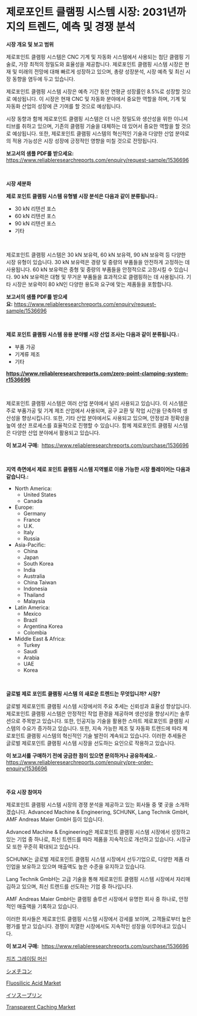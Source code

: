 <p><h1>제로포인트 클램핑 시스템 시장: 2031년까지의 트렌드, 예측 및 경쟁 분석</h1></p><p><strong>시장 개요 및 보고 범위</strong></p>
<p><p>제로포인트 클램핑 시스템은 CNC 기계 및 자동화 시스템에서 사용되는 첨단 클램핑 기술로, 가장 최적의 정밀도와 효율성을 제공합니다. 제로포인트 클램핑 시스템 시장은 현재 및 미래의 전망에 대해 빠르게 성장하고 있으며, 총량 성장분석, 시장 예측 및 최신 시장 동향을 염두에 두고 있습니다. </p><p>제로포인트 클램핑 시스템 시장은 예측 기간 동안 연평균 성장률인 8.5%로 성장할 것으로 예상됩니다. 이 시장은 현재 CNC 및 자동화 분야에서 중요한 역할을 하며, 기계 및 자동화 산업의 성장에 큰 기여를 할 것으로 예상됩니다. </p><p>시장 동향과 함께 제로포인트 클램핑 시스템은 더 나은 정밀도와 생산성을 위한 이니셔티브를 취하고 있으며, 기존의 클램핑 기술을 대체하는 데 있어서 중요한 역할을 할 것으로 예상됩니다. 또한, 제로포인트 클램핑 시스템의 혁신적인 기술과 다양한 산업 분야로의 적용 가능성은 시장 성장에 긍정적인 영향을 미칠 것으로 전망됩니다.</p></p>
<p><strong>보고서의 샘플 PDF를 받으세요:</strong> <a href="https://www.reliableresearchreports.com/enquiry/request-sample/1536696">https://www.reliableresearchreports.com/enquiry/request-sample/1536696</a></p>
<p>&nbsp;</p>
<p><strong>시장 세분화</strong></p>
<p><strong>제로 포인트 클램핑 시스템 유형별 시장 분석은 다음과 같이 분류됩니다.:</strong></p>
<p><ul><li>30 kN 리텐션 포스</li><li>60 kN 리텐션 포스</li><li>90 kN 리텐션 포스</li><li>기타</li></ul></p>
<p>&nbsp;</p>
<p><p>제로포인트 클램핑 시스템은 30 kN 보유력, 60 kN 보유력, 90 kN 보유력 등 다양한 시장 유형이 있습니다. 30 kN 보유력은 경량 및 중량의 부품들을 안전하게 고정하는 데 사용됩니다. 60 kN 보유력은 중형 및 중량의 부품들을 안정적으로 고정시킬 수 있습니다. 90 kN 보유력은 대형 및 무거운 부품들을 효과적으로 클램핑하는 데 사용됩니다. 기타 시장은 보유력이 80 kN인 다양한 용도와 요구에 맞는 제품들을 포함합니다.</p></p>
<p><strong>보고서의 샘플 PDF를 받으세요:</strong>&nbsp;<a href="https://www.reliableresearchreports.com/enquiry/request-sample/1536696">https://www.reliableresearchreports.com/enquiry/request-sample/1536696</a></p>
<p>&nbsp;</p>
<p><strong> 제로 포인트 클램핑 시스템 응용 분야별 시장 산업 조사는 다음과 같이 분류됩니다.:</strong></p>
<p><ul><li>부품 가공</li><li>기계류 제조</li><li>기타</li></ul></p>
<p><strong><a href="https://www.reliableresearchreports.com/zero-point-clamping-system-r1536696">https://www.reliableresearchreports.com/zero-point-clamping-system-r1536696</a></strong></p>
<p>&nbsp;</p>
<p><p>제로포인트 클램핑 시스템은 여러 산업 분야에서 널리 사용되고 있습니다. 이 시스템은 주로 부품가공 및 기계 제조 산업에서 사용되며, 공구 교환 및 작업 시간을 단축하여 생산성을 향상시킵니다. 또한, 기타 산업 분야에서도 사용되고 있으며, 안정성과 정확성을 높여 생산 프로세스를 효율적으로 진행할 수 있습니다. 함께 제로포인트 클램핑 시스템은 다양한 산업 분야에서 활용되고 있습니다.</p></p>
<p><strong>이 보고서 구매:</strong>&nbsp; <a href="https://www.reliableresearchreports.com/purchase/1536696">https://www.reliableresearchreports.com/purchase/1536696</a></p>
<p>&nbsp;</p>
<p><strong>지역 측면에서 제로 포인트 클램핑 시스템 지역별로 이용 가능한 시장 플레이어는 다음과 같습니다.:</strong></p>
<p><ul>
    <li>
        North America:
        <ul>
            <li>United States</li>
            <li>Canada</li>
        </ul>
    </li>
    <li>
        Europe:
        <ul>
            <li>Germany</li>
            <li>France</li>
            <li>U.K.</li>
            <li>Italy</li>
            <li>Russia</li>
        </ul>
    </li>
    <li>
        Asia-Pacific:
        <ul>
            <li>China</li>
            <li>Japan</li>
            <li>South Korea</li>
            <li>India</li>
            <li>Australia</li>
            <li>China Taiwan</li>
            <li>Indonesia</li>
            <li>Thailand</li>
            <li>Malaysia</li>
        </ul>
    </li>
    <li>
        Latin America:
        <ul>
            <li>Mexico</li>
            <li>Brazil</li>
            <li>Argentina Korea</li>
            <li>Colombia</li>
        </ul>
    </li>
    <li>
        Middle East & Africa:
        <ul>
            <li>Turkey</li>
            <li>Saudi</li>
            <li>Arabia</li>
            <li>UAE</li>
            <li>Korea</li>
        </ul>
    </li>
    </ul></p>
<p>&nbsp;</p>
<p><strong>글로벌 제로 포인트 클램핑 시스템 의 새로운 트렌드는 무엇입니까? 시장?</strong></p>
<p><p>글로벌 제로포인트 클램핑 시스템 시장에서의 주요 추세는 신뢰성과 효율성 향상입니다. 제로포인트 클램핑 시스템은 안정적인 작업 환경을 제공하며 생산성을 향상시키는 솔루션으로 주목받고 있습니다. 또한, 인공지능 기술을 활용한 스마트 제로포인트 클램핑 시스템의 수요가 증가하고 있습니다. 또한, 지속 가능한 제조 및 자동화 트렌드에 따라 제로포인트 클램핑 시스템의 혁신적인 기술 발전이 계속되고 있습니다. 이러한 추세들은 글로벌 제로포인트 클램핑 시스템 시장을 선도하는 요인으로 작용하고 있습니다.</p></p>
<p><strong>이 보고서를 구매하기 전에 궁금한 점이 있으면 문의하거나 공유하세요.</strong>- <a href="https://www.reliableresearchreports.com/enquiry/pre-order-enquiry/1536696">https://www.reliableresearchreports.com/enquiry/pre-order-enquiry/1536696</a></p>
<p>&nbsp;</p>
<p><strong>주요 시장 참여자</strong></p>
<p><p>제로포인트 클램핑 시스템 시장의 경쟁 분석을 제공하고 있는 회사들 중 몇 곳을 소개하겠습니다. Advanced Machine & Engineering, SCHUNK, Lang Technik GmbH, AMF Andreas Maier GmbH 등이 있습니다. </p><p>Advanced Machine & Engineering은 제로포인트 클램핑 시스템 시장에서 성장하고 있는 기업 중 하나로, 최신 트렌드를 따라 제품을 지속적으로 개선하고 있습니다. 시장규모 또한 꾸준히 확대되고 있습니다.</p><p>SCHUNK는 글로벌 제로포인트 클램핑 시스템 시장에서 선두기업으로, 다양한 제품 라인업을 보유하고 있으며 매출액도 높은 수준을 유지하고 있습니다.</p><p>Lang Technik GmbH는 고급 기술을 통해 제로포인트 클램핑 시스템 시장에서 자리매김하고 있으며, 최신 트렌드를 선도하는 기업 중 하나입니다.</p><p>AMF Andreas Maier GmbH는 클램핑 솔루션 시장에서 유명한 회사 중 하나로, 안정적인 매출액을 기록하고 있습니다.</p><p>이러한 회사들은 제로포인트 클램핑 시스템 시장에서 강세를 보이며, 고객들로부터 높은 평가를 받고 있습니다. 경쟁이 치열한 시장에서도 지속적인 성장을 이루어내고 있습니다.</p></p>
<p><strong>이 보고서 구매:</strong>&nbsp;&nbsp;<a href="https://www.reliableresearchreports.com/purchase/1536696">https://www.reliableresearchreports.com/purchase/1536696</a></p>
<p><p><a href="https://github.com/Howaoole34545/Market-Research-Report-List-1/blob/main/936477818467.md">치즈 그레이팅 머신</a></p><p><a href="https://github.com/oqoeusbvpadwjs08/Market-Research-Report-List-1/blob/main/844106720225.md">シメチコン</a></p><p><a href="https://issuu.com/reportprime-2/docs/fluosilicic-acid-market-size-2030.pptx">Fluosilicic Acid Market</a></p><p><a href="https://github.com/AaronVargas43/Market-Research-Report-List-1/blob/main/927823120226.md">イソスープリン</a></p><p><a href="https://github.com/gdfhhhj/Market-Research-Report-List-4/blob/main/transparent-caching-market.md">Transparent Caching Market</a></p></p>